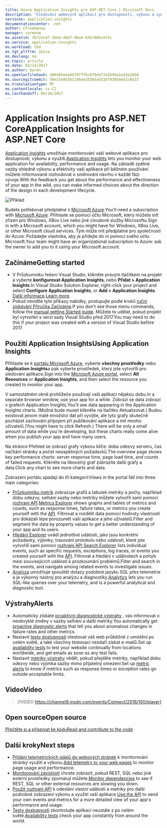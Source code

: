 ```yaml
---
title: Azure Application Insights pro ASP.NET Core | Microsoft Docs
description: "Sledování webových aplikací pro dostupnosti, výkonu a využití."
services: application-insights
documentationcenter: .net
author: CFreemanwa
manager: carmonm
ms.assetid: 3b722e47-38bd-4667-9ba4-65b7006c074c
ms.service: application-insights
ms.workload: tbd
ms.tgt_pltfrm: ibiza
ms.devlang: na
ms.topic: article
ms.date: 03/14/2017
ms.author: bwren
ms.openlocfilehash: d86495eea467977f6c079de72e2b49a2a1da2b60
ms.sourcegitcommit: 50e23e8d3b1148ae2d36dad3167936b4e52c8a23
ms.translationtype: MT
ms.contentlocale: cs-CZ
ms.lasthandoff: 08/18/2017
---
```

# <a name="application-insights-for-aspnet-core"></a><span data-ttu-id="265c4-103">Application Insights pro ASP.NET Core</span><span class="sxs-lookup"><span data-stu-id="265c4-103">Application Insights for ASP.NET Core</span></span>
<span data-ttu-id="265c4-104">[Application Insights](app-insights-overview.md) umožňuje monitorování vaší webové aplikace pro dostupnosti, výkonu a využití.</span><span class="sxs-lookup"><span data-stu-id="265c4-104">[Application Insights](app-insights-overview.md) lets you monitor your web application for availability, performance and usage.</span></span> <span data-ttu-id="265c4-105">Na základě zpětné vazby ohledně výkonu a efektivity vaší aplikace při běžném používání můžete informovaně rozhodovat o směrování návrhu v každé fázi vývoje.</span><span class="sxs-lookup"><span data-stu-id="265c4-105">With the feedback you get about the performance and effectiveness of your app in the wild, you can make informed choices about the direction of the design in each development lifecycle.</span></span>

![Příklad](./media/app-insights-asp-net-core/sample.png)

<span data-ttu-id="265c4-107">Budete potřebovat předplatné s [Microsoft Azure](http://azure.com).</span><span class="sxs-lookup"><span data-stu-id="265c4-107">You'll need a subscription with [Microsoft Azure](http://azure.com).</span></span> <span data-ttu-id="265c4-108">Přihlaste se pomocí účtu Microsoft, který můžete mít zřízen pro Windows, XBox Live nebo jiné cloudové služby Microsoftu.</span><span class="sxs-lookup"><span data-stu-id="265c4-108">Sign in with a Microsoft account, which you might have for Windows, XBox Live, or other Microsoft cloud services.</span></span> <span data-ttu-id="265c4-109">Tým může mít předplatné pro společnosti do Azure: Požádejte vlastníka, aby je přidejte do ní pomocí svého účtu Microsoft.</span><span class="sxs-lookup"><span data-stu-id="265c4-109">Your team might have an organizational subscription to Azure: ask the owner to add you to it using your Microsoft account.</span></span>

## <a name="getting-started"></a><span data-ttu-id="265c4-110">Začínáme</span><span class="sxs-lookup"><span data-stu-id="265c4-110">Getting started</span></span>

* <span data-ttu-id="265c4-111">V Průzkumníku řešení Visual Studio, klikněte pravým tlačítkem na projekt a vyberte **konfigurovat Application Insights**, nebo **Přidat > Application Insights**.</span><span class="sxs-lookup"><span data-stu-id="265c4-111">In Visual Studio Solution Explorer, right-click your project and select **Configure Application Insights**, or **Add > Application Insights**.</span></span> <span data-ttu-id="265c4-112">[Další informace](app-insights-asp-net.md).</span><span class="sxs-lookup"><span data-stu-id="265c4-112">[Learn more](app-insights-asp-net.md).</span></span>
* <span data-ttu-id="265c4-113">Pokud nevidíte tyto příkazy nabídky, postupujte podle kroků [ruční získávání Příručka Začínáme](https://github.com/Microsoft/ApplicationInsights-aspnetcore/wiki/Getting-Started).</span><span class="sxs-lookup"><span data-stu-id="265c4-113">If you don't see those menu commands, follow the [manual getting Started guide](https://github.com/Microsoft/ApplicationInsights-aspnetcore/wiki/Getting-Started).</span></span> <span data-ttu-id="265c4-114">Můžete to udělat, pokud projekt byl vytvořen s verzí sady Visual Studio před 2017.</span><span class="sxs-lookup"><span data-stu-id="265c4-114">You may need to do this if your project was created with a version of Visual Studio before 2017.</span></span>

## <a name="using-application-insights"></a><span data-ttu-id="265c4-115">Použití Application Insights</span><span class="sxs-lookup"><span data-stu-id="265c4-115">Using Application Insights</span></span>
<span data-ttu-id="265c4-116">Přihlaste se k [portálu Microsoft Azure](https://portal.azure.com), vyberte **všechny prostředky** nebo **Application Insights**a pak vyberte prostředek, který jste vytvořili pro sledování aplikace.</span><span class="sxs-lookup"><span data-stu-id="265c4-116">Sign into the [Microsoft Azure portal](https://portal.azure.com), select **All Resources** or **Application Insights**, and then select the resource you created to monitor your app.</span></span>

<span data-ttu-id="265c4-117">V samostatném okně prohlížeče používají vaši aplikaci nějakou dobu.</span><span class="sxs-lookup"><span data-stu-id="265c4-117">In a separate browser window, use your app for a while.</span></span> <span data-ttu-id="265c4-118">Zobrazí se data zobrazí v grafech Application Insights.</span><span class="sxs-lookup"><span data-stu-id="265c4-118">You'll see data appearing in the Application Insights charts.</span></span> <span data-ttu-id="265c4-119">(Možná bude muset klikněte na tlačítko Aktualizovat.) Budou existovat jenom malé množství dat při vyvíjíte, ale tyto grafy skutečně pocházet zachování připojení při publikování aplikace a mít mnoho uživatelů.</span><span class="sxs-lookup"><span data-stu-id="265c4-119">(You might have to click Refresh.) There will be only a small amount of data while you're developing, but these charts really come alive when you publish your app and have many users.</span></span> 

<span data-ttu-id="265c4-120">Na stránce Přehled se zobrazí grafy výkonu klíče: doba odezvy serveru, čas načítání stránky a počet neúspěšných požadavků.</span><span class="sxs-lookup"><span data-stu-id="265c4-120">The overview page shows key performance charts: server response time,  page load time, and counts of failed requests.</span></span> <span data-ttu-id="265c4-121">Klikněte na libovolný graf zobrazíte další grafy a data.</span><span class="sxs-lookup"><span data-stu-id="265c4-121">Click any chart to see more charts and data.</span></span>

<span data-ttu-id="265c4-122">Zobrazení portálu spadají do tří kategorií:</span><span class="sxs-lookup"><span data-stu-id="265c4-122">Views in the portal fall into three main categories:</span></span>

* <span data-ttu-id="265c4-123">[Průzkumníku metrik](app-insights-metrics-explorer.md) zobrazuje grafů a tabulek metriky a počty, například dobu odezvy, selhání sazby nebo metriky můžete vytvořit sami pomocí [rozhraní API](app-insights-api-custom-events-metrics.md).</span><span class="sxs-lookup"><span data-stu-id="265c4-123">[Metrics Explorer](app-insights-metrics-explorer.md) shows graphs and tables of metrics and counts, such as response times, failure rates, or metrics you create yourself with the [API](app-insights-api-custom-events-metrics.md).</span></span> <span data-ttu-id="265c4-124">Filtrovat a rozdělit data pomocí hodnoty vlastností pro dokázali lépe porozumět vaší aplikace a jeho uživatelů.</span><span class="sxs-lookup"><span data-stu-id="265c4-124">Filter and segment the data by property values to get a better understanding of your app and its users.</span></span>
* <span data-ttu-id="265c4-125">[Hledání Explorer](app-insights-diagnostic-search.md) uvádí jednotlivé události, jako jsou konkrétní požadavky, výjimky, trasování protokolu nebo události, které jste vytvořili sami pomocí [rozhraní API](app-insights-api-custom-events-metrics.md).</span><span class="sxs-lookup"><span data-stu-id="265c4-125">[Search Explorer](app-insights-diagnostic-search.md) lists individual events, such as specific requests, exceptions, log traces, or events you created yourself with the [API](app-insights-api-custom-events-metrics.md).</span></span> <span data-ttu-id="265c4-126">Filtrovat a hledání v událostech a pohyb mezi souvisejících událostí k prozkoumání problémů.</span><span class="sxs-lookup"><span data-stu-id="265c4-126">Filter and search in the events, and navigate among related events to investigate issues.</span></span>
* <span data-ttu-id="265c4-127">[Analýza](app-insights-analytics.md) umožňuje spouštět dotazy podobné jazyku SQL přes telemetrie a je výkonný nástroj pro analýzu a diagnostiky.</span><span class="sxs-lookup"><span data-stu-id="265c4-127">[Analytics](app-insights-analytics.md) lets you run SQL-like queries over your telemetry, and is a powerful analytical and diagnostic tool.</span></span>

## <a name="alerts"></a><span data-ttu-id="265c4-128">Výstrahy</span><span class="sxs-lookup"><span data-stu-id="265c4-128">Alerts</span></span>
* <span data-ttu-id="265c4-129">Automaticky získáte [proaktivní diagnostické výstrahy](app-insights-proactive-diagnostics.md) , vás informovat o neobvyklé změny v sazby selhání a další metriky.</span><span class="sxs-lookup"><span data-stu-id="265c4-129">You automatically get [proactive diagnostic alerts](app-insights-proactive-diagnostics.md) that tell you about anomalous changes in failure rates and other metrics.</span></span>
* <span data-ttu-id="265c4-130">Nastavit [testy dostupnosti](app-insights-monitor-web-app-availability.md) otestovat váš web průběžně z umístění po celém světě, a také všechny testovací nezdaří získat e-mailů.</span><span class="sxs-lookup"><span data-stu-id="265c4-130">Set up [availability tests](app-insights-monitor-web-app-availability.md) to test your website continually from locations worldwide, and get emails as soon as any test fails.</span></span>
* <span data-ttu-id="265c4-131">Nastavit [metriky výstrahy](app-insights-monitor-web-app-availability.md) vědět, pokud přejděte metriky, například dobu odezvy nebo výjimka sazby mimo přijatelný omezení.</span><span class="sxs-lookup"><span data-stu-id="265c4-131">Set up [metric alerts](app-insights-monitor-web-app-availability.md) to know if metrics such as response times or exception rates go outside acceptable limits.</span></span>

## <a name="video"></a><span data-ttu-id="265c4-132">Video</span><span class="sxs-lookup"><span data-stu-id="265c4-132">Video</span></span>

> [!VIDEO https://channel9.msdn.com/events/Connect/2016/100/player] 

## <a name="open-source"></a><span data-ttu-id="265c4-133">Open source</span><span class="sxs-lookup"><span data-stu-id="265c4-133">Open source</span></span>
[<span data-ttu-id="265c4-134">Přečtěte si a přispívat ke kódu</span><span class="sxs-lookup"><span data-stu-id="265c4-134">Read and contribute to the code</span></span>](https://github.com/Microsoft/ApplicationInsights-aspnetcore#recent-updates)


## <a name="next-steps"></a><span data-ttu-id="265c4-135">Další kroky</span><span class="sxs-lookup"><span data-stu-id="265c4-135">Next steps</span></span>
* <span data-ttu-id="265c4-136">[Přidání telemetrických údajů do webových stránek](app-insights-javascript.md) k monitorování stránky využití a výkonu.</span><span class="sxs-lookup"><span data-stu-id="265c4-136">[Add telemetry to your web pages](app-insights-javascript.md) to monitor page usage and performance.</span></span>
* <span data-ttu-id="265c4-137">[Monitorování závislostí](app-insights-asp-net-dependencies.md) chcete zobrazit, pokud REST, SQL nebo jiné externí prostředky zpomalují můžete.</span><span class="sxs-lookup"><span data-stu-id="265c4-137">[Monitor dependencies](app-insights-asp-net-dependencies.md) to see if REST, SQL or other external resources are slowing you down.</span></span>
* <span data-ttu-id="265c4-138">[Použít rozhraní API](app-insights-api-custom-events-metrics.md) k odeslání vlastní události a metriky pro další podrobné zobrazení výkonu a využití vaší aplikace.</span><span class="sxs-lookup"><span data-stu-id="265c4-138">[Use the API](app-insights-api-custom-events-metrics.md) to send your own events and metrics for a more detailed view of your app's performance and usage.</span></span>
* <span data-ttu-id="265c4-139">[Testy dostupnosti](app-insights-monitor-web-app-availability.md) zkontrolujte aplikaci neustále z po celém světě.</span><span class="sxs-lookup"><span data-stu-id="265c4-139">[Availability tests](app-insights-monitor-web-app-availability.md) check your app constantly from around the world.</span></span> 

